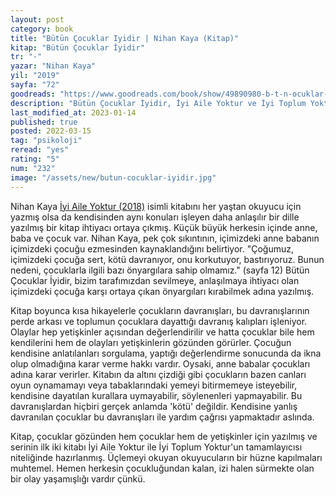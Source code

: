 ```yaml
---
layout: post
category: book
title: "Bütün Çocuklar Iyidir | Nihan Kaya (Kitap)"
kitap: "Bütün Çocuklar İyidir"
tr: "-"
yazar: "Nihan Kaya"
yil: "2019"
sayfa: "72"
goodreads: "https://www.goodreads.com/book/show/49890980-b-t-n-ocuklar-i-yidir"
description: "Bütün Çocuklar İyidir, İyi Aile Yoktur ve İyi Toplum Yoktur'un devam kitabı. Nihan Kaya, bu kitabında kısa hikayelerle çocukların davranışlarını, bu davranışlarının perde arkasını ve toplumun çocuklara dayattığı davranış kalıplarını işliyor."
last_modified_at: 2023-01-14
published: true
posted: 2022-03-15
tag: "psikoloji"
reread: "yes"
rating: "5"
num: "232"
image: "/assets/new/butun-cocuklar-iyidir.jpg"
---
```


Nihan Kaya <span class="link1">[İyi Aile Yoktur (2018)](/iyi-aile-yoktur.html)</span> isimli kitabını her yaştan okuyucu için yazmış olsa da kendisinden aynı konuları işleyen daha anlaşılır bir dille yazılmış bir kitap ihtiyacı ortaya çıkmış. Küçük büyük herkesin içinde anne, baba ve çocuk var. Nihan Kaya, pek çok sıkıntının, içimizdeki anne babanın içimizdeki çocuğu ezmesinden kaynaklandığını belirtiyor. "Çoğumuz, içimizdeki çocuğa sert, kötü davranıyor, onu korkutuyor, bastırıyoruz. Bunun nedeni, çocuklarla ilgili bazı önyargılara sahip olmamız." (sayfa 12) Bütün Çocuklar İyidir, bizim tarafımızdan sevilmeye, anlaşılmaya ihtiyacı olan içimizdeki çocuğa karşı ortaya çıkan önyargıları kırabilmek adına yazılmış.

Kitap boyunca kısa hikayelerle çocukların davranışları, bu davranışlarının perde arkası ve toplumun çocuklara dayattığı davranış kalıpları işleniyor. Olaylar hep yetişkinler açısından değerlendirilir ve hatta çocuklar bile hem kendilerini hem de olayları yetişkinlerin gözünden görürler. Çocuğun kendisine anlatılanları sorgulama, yaptığı değerlendirme sonucunda da ikna olup olmadığına karar verme hakkı vardır. Oysaki, anne babalar çocukları adına karar verirler. Kitabın da altını çizdiği gibi çocukların bazen canları oyun oynamamayı veya tabaklarındaki yemeyi bitirmemeye isteyebilir, kendisine dayatılan kurallara uymayabilir, söylenenleri yapmayabilir. Bu davranışlardan hiçbiri gerçek anlamda 'kötü' değildir. Kendisine yanlış davranılan çocuklar bu davranışları ile yardım çağrısı yapmaktadır aslında.

Kitap, çocuklar gözünden hem çocuklar hem de yetişkinler için yazılmış ve serinin ilk iki kitabı İyi Aile Yoktur ile İyi Toplum Yoktur'un tamamlayıcısı niteliğinde hazırlanmış. Üçlemeyi okuyan okuyucuların bir hüzne kapılmaları muhtemel. Hemen herkesin çocukluğundan kalan, izi halen sürmekte olan bir olay yaşamışlığı vardır çünkü.
